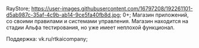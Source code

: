 RayStore;
https://user-images.githubusercontent.com/16797208/192261101-d5ab987c-35af-4c9b-ab14-9ce5fa40fb8d.jpg;
0+;
Магазин приложений, со своими правилами и системами управления.
Магазин находится на стадии Альфа тестирования, но уже имеет неплохой функционал.

Поддержка: vk.ru/rtkaicompany;

